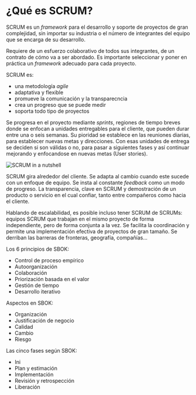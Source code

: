 # ¿Qué es SCRUM?

SCRUM es un *framework* para el desarrollo y soporte de proyectos de gran complejidad, sin importar su industria o el número de integrantes del equipo que se encarga de su desarrollo.

Requiere de un esfuerzo colaborativo de todos sus integrantes, de un contrato de cómo va a ser abordado. Es importante seleccionar y poner en práctica un *framework* adecuado para cada proyecto.

SCRUM es:

* una metodología *agile*
* adaptativa y flexible
* promueve la comunicación y la transparecncia
* crea un progreso que se puede medir
* soporta todo tipo de proyectos

Se progresa en el proyecto mediante *sprints*, regiones de tiempo breves donde se enfocan a unidades entregables para el cliente, que pueden durar entre una o seis semanas. Su pioridad se establece en las reuniones diarias, para establecer nuevas metas y direcciones. Con esas unidades de entrega se deciden si son válidas o no, para pasar a siguientes fases y así continuar mejorando y enfocandose en nuevas metas (User stories).

![SCRUM in a nutshell](http://home.gregoryheller.com/sites/gregoryheller.com/files/scrum_visualized.png)

SCRUM gira alrededor del cliente. Se adapta al cambio cuando este sucede con un enfoque de equipo. Se insta al constante _feedback_ como un modo de progreso. La transparencia, clave en SCRUM y demostración de un producto o servicio en el cual confiar, tanto entre compañeros como hacia el cliente.

Hablando de escalabilidad, es posible incluso tener SCRUM de SCRUMs: equipos SCRUM que trabajan en el mismo proyecto de forma independiente, pero de forma conjunta a la vez. Se facilita la coordinación y permite una implementación efectiva de proyectos de gran tamaño. Se derriban las barreras de fronteras, geografía, compañías...

Los 6 principios de SBOK:

* Control de proceso empírico
* Autoorganización
* Colaboración
* Priorización basada en el valor
* Gestión de tiempo
* Desarrollo iterativo

Aspectos en SBOK:

* Organización
* Justificación de negocio
* Calidad
* Cambio
* Riesgo

Las cinco fases según SBOK:

* Ini
* Plan y estimación
* Implementación
* Revisión y retrospección
* Liberación
